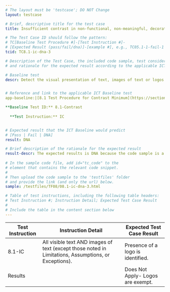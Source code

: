 ```yaml
---
# The layout must be 'testcase'; DO NOT Change
layout: testcase

# Brief, descriptive title for the test case
title: Insufficient contrast in non-functional, non-meaningful, decorative image of text

# The Test Case ID should follow the pattern: 
# TC[Baseline Test Procedure #]-[Test Instruction #]-
# [Expected Result (pass/fail/dna)]-[example #], e.g., TC05.1-1-fail-1
tcid: TC8.1-ic-dna-3

# Description of the Test Case, the included code sample, test considerations,
# and rationale for the expected result according to the applicable ICT

# Baseline test
descr: Detect the visual presentation of text, images of text or logos. Text that is part of a logo or brand name has no minimum contrast requirement.


# Reference and link to the applicable ICT Baseline test
app-baseline:|[8.1 Test Procedure for Contrast Minimum](https://section508coordinators.github.io/ICTTestingBaseline/08Contrast.html#81-test-procedure-for-contrast-minimum)

**Baseline Test ID:** 8.1-Contrast
    
  **Test Instruction:** IC


# Expected result that the ICT Baseline would predict
# [Pass | Fail | DNA]
result: DNA

# Brief description of the rationale for the expected result
result-descr: The expected results is DNA because the code sample is a logo that has no minimum contrast requirement.
 
# In the sample code file, add id="tc_code" to the 
# element that contains the relevant code snippet.
#
# Then upload the code sample to the 'testfiles' folder 
# and provide the link (and only the url) below.
sample: /testfiles/TF08/08.1-ic-dna-3.html 

# Table of test instructions, including the following table headers: 
# Test Instruction #; Instruction Detail; Expected Test Case Result
#
# Include the table in the content section below
---
```

| Test Instruction | Instruction Detail | Expected Test Case Result |
|------------------|--------------------|---------------------------|
|8.1-IC|All visible text AND images of text (except those noted in Limitations, Assumptions, or Exceptions).| Presence of a logo is identified. |
| Results | | Does Not Apply- Logos are exempt.|
